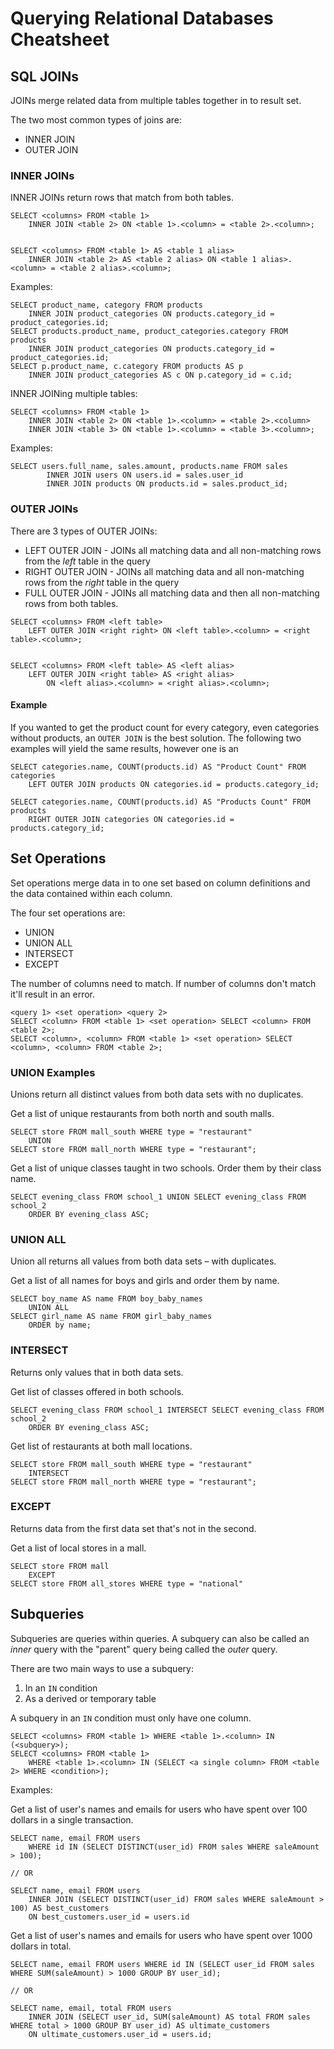 # Querying Relational Databases Cheatsheet

## SQL JOINs

JOINs merge related data from multiple tables together in to result set.

The two most common types of joins are:

* INNER JOIN
* OUTER JOIN


### INNER JOINs

INNER JOINs return rows that match from both tables.

```
SELECT <columns> FROM <table 1> 
    INNER JOIN <table 2> ON <table 1>.<column> = <table 2>.<column>;


SELECT <columns> FROM <table 1> AS <table 1 alias> 
    INNER JOIN <table 2> AS <table 2 alias> ON <table 1 alias>.<column> = <table 2 alias>.<column>;

```

Examples:

```
SELECT product_name, category FROM products
    INNER JOIN product_categories ON products.category_id = product_categories.id;
SELECT products.product_name, product_categories.category FROM products
    INNER JOIN product_categories ON products.category_id = product_categories.id;
SELECT p.product_name, c.category FROM products AS p
    INNER JOIN product_categories AS c ON p.category_id = c.id;        
```

INNER JOINing multiple tables:

```
SELECT <columns> FROM <table 1> 
    INNER JOIN <table 2> ON <table 1>.<column> = <table 2>.<column>
    INNER JOIN <table 3> ON <table 1>.<column> = <table 3>.<column>;
```

Examples:

```
SELECT users.full_name, sales.amount, products.name FROM sales 
        INNER JOIN users ON users.id = sales.user_id
        INNER JOIN products ON products.id = sales.product_id;
```

### OUTER JOINs

There are 3 types of OUTER JOINs:

* LEFT OUTER JOIN - JOINs all matching data and all non-matching rows from the _left_ table in the query
* RIGHT OUTER JOIN - JOINs all matching data and all non-matching rows from the _right_ table in the query
* FULL OUTER JOIN - JOINs all matching data and then all non-matching rows from both tables.

```
SELECT <columns> FROM <left table> 
    LEFT OUTER JOIN <right right> ON <left table>.<column> = <right table>.<column>;


SELECT <columns> FROM <left table> AS <left alias> 
    LEFT OUTER JOIN <right table> AS <right alias> 
        ON <left alias>.<column> = <right alias>.<column>;

```

#### Example

If you wanted to get the product count for every category, 
even categories without products, an `OUTER JOIN` is the best solution. 
The following two examples will yield the same results, however one is an 

```
SELECT categories.name, COUNT(products.id) AS "Product Count" FROM categories
    LEFT OUTER JOIN products ON categories.id = products.category_id;

SELECT categories.name, COUNT(products.id) AS "Products Count" FROM products
    RIGHT OUTER JOIN categories ON categories.id = products.category_id;
```

## Set Operations


Set operations merge data in to one set based on column definitions and the data contained within each column.

The four set operations are:

* UNION
* UNION ALL
* INTERSECT
* EXCEPT

The number of columns need to match. If number of columns don't match it'll result in an error.

```
<query 1> <set operation> <query 2>
SELECT <column> FROM <table 1> <set operation> SELECT <column> FROM <table 2>;
SELECT <column>, <column> FROM <table 1> <set operation> SELECT <column>, <column> FROM <table 2>;
```

### UNION Examples

Unions return all distinct values from both data sets with no duplicates.

Get a list of unique restaurants from both north and south malls.

```
SELECT store FROM mall_south WHERE type = "restaurant"
    UNION 
SELECT store FROM mall_north WHERE type = "restaurant";
```

Get a list of unique classes taught in two schools. Order them by their class name.

```
SELECT evening_class FROM school_1 UNION SELECT evening_class FROM school_2
    ORDER BY evening_class ASC;
```

### UNION ALL

Union all returns all values from both data sets – with duplicates.

Get a list of all names for boys and girls and order them by name.

```
SELECT boy_name AS name FROM boy_baby_names 
    UNION ALL 
SELECT girl_name AS name FROM girl_baby_names
    ORDER by name;
```

### INTERSECT

Returns only values that in both data sets.

Get list of classes offered in both schools.

```
SELECT evening_class FROM school_1 INTERSECT SELECT evening_class FROM school_2
    ORDER BY evening_class ASC;
```
Get list of restaurants at both mall locations.

```
SELECT store FROM mall_south WHERE type = "restaurant"
    INTERSECT 
SELECT store FROM mall_north WHERE type = "restaurant";
```

### EXCEPT

Returns data from the first data set that's not in the second.

Get a list of local stores in a mall.

```
SELECT store FROM mall
    EXCEPT
SELECT store FROM all_stores WHERE type = "national"
```


## Subqueries

Subqueries are queries within queries. A subquery can also be called an _inner_ query with the "parent" query being called the _outer_ query.

There are two main ways to use a subquery:

1. In an `IN` condition
2. As a derived or temporary table

A subquery in an `IN` condition must only have one column.

```
SELECT <columns> FROM <table 1> WHERE <table 1>.<column> IN (<subquery>);
SELECT <columns> FROM <table 1> 
    WHERE <table 1>.<column> IN (SELECT <a single column> FROM <table 2> WHERE <condition>);
```

Examples:

Get a list of user's names and emails for users who have spent over 100 dollars in a single transaction.

```
SELECT name, email FROM users 
    WHERE id IN (SELECT DISTINCT(user_id) FROM sales WHERE saleAmount > 100);

// OR

SELECT name, email FROM users
    INNER JOIN (SELECT DISTINCT(user_id) FROM sales WHERE saleAmount > 100) AS best_customers
    ON best_customers.user_id = users.id
```

Get a list of user's names and emails for users who have spent over 1000 dollars in total.

```
SELECT name, email FROM users WHERE id IN (SELECT user_id FROM sales WHERE SUM(saleAmount) > 1000 GROUP BY user_id);

// OR

SELECT name, email, total FROM users 
    INNER JOIN (SELECT user_id, SUM(saleAmount) AS total FROM sales WHERE total > 1000 GROUP BY user_id) AS ultimate_customers
    ON ultimate_customers.user_id = users.id;
```
